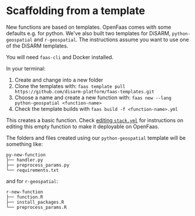 # Scaffolding from a template

New functions are based on templates. OpenFaas comes with some defaults e.g. for python. We've also built two templates for DiSARM, `python-geospatial` and `r-geospatial`. The instructions assume you want to use one of the DiSARM templates.

You will need `faas-cli` and Docker installed.

In your terminal:

1. Create and change into a new folder
2. Clone the templates with: `faas template pull https://github.com/disarm-platform/faas-templates.git`
3. Choose a name and create a new function with: `faas new --lang python-geospatial <function-name>`
4. Check the template builds with `faas build -f <function-name>.yml`

This creates a basic function. Check [editing `stack.yml`](editing-stack-yml.md) for instructions on editing this empty function to make it deployable on OpenFaas.

The folders and files created using our `python-geospatial` template will be something like:

```text
py-new-function
├── handler.py
├── preprocess_params.py
└── requirements.txt
```

and for `r-geospatial`:

```text
r-new-function
├── function.R
├── install_packages.R
└── preprocess_params.R
```

